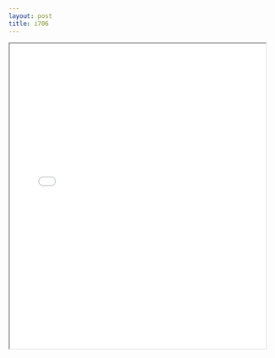 ```yaml
---
layout: post
title: i706
---
```


<div class="pdf-container">
<iframe src="/ea/assets/pdfs/pubs.n.ins/i706.pdf" height="600" width="100%" allowFullScreen="true"></iframe>
</div>

